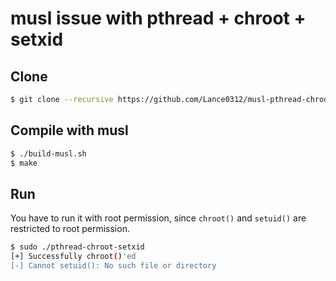 musl issue with pthread + chroot + setxid
=========================================

Clone
-----
```bash
$ git clone --recursive https://github.com/Lance0312/musl-pthread-chroot-setxid
```

Compile with musl
-----------------

```bash
$ ./build-musl.sh
$ make
```

Run
---

You have to run it with root permission, since `chroot()` and `setuid()` are
restricted to root permission.

```bash
$ sudo ./pthread-chroot-setxid
[+] Successfully chroot()'ed
[-] Cannot setuid(): No such file or directory
```